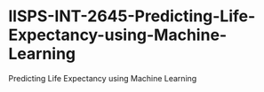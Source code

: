 # llSPS-INT-2645-Predicting-Life-Expectancy-using-Machine-Learning
Predicting Life Expectancy using Machine Learning
